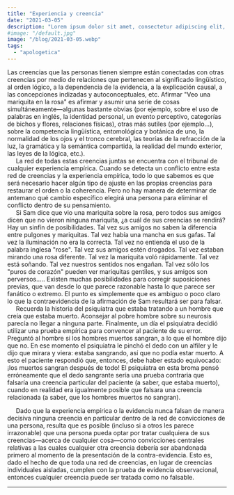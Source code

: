 ```yaml
---
title: "Experiencia y creencia"
date: "2021-03-05"
description: "Lorem ipsum dolor sit amet, consectetur adipiscing elit, sed do eiusmod tempor incididunt ut labore et dolore magna aliqua. Ut enim ad sapientiam perveniri potest, non paranda nobis solum ea, sed fruenda etiam sapientia est; sive hoc difficile est, tamen nec modus est ullus investigandi veri, nisi inveneris, et quaerendi defatigatio turpis est, cum esset accusata et vituperata ab Hortensio."
#image: "/default.jpg"
image: "/blog/2021-03-05.webp"
tags: 
  - "apologetica"
---
```


Las creencias que las personas tienen siempre están conectadas con otras creencias por medio de relaciones que pertenecen al significado lingüístico, al orden lógico, a la dependencia de la evidencia, a la explicación causal, a las concepciones indizadas y autoconceptuales, etc. Afirmar "Veo una mariquita en la rosa" es afirmar y asumir una serie de cosas simultáneamente—algunas bastante obvias (por ejemplo, sobre el uso de palabras en inglés, la identidad personal, un evento perceptivo, categorías de bichos y flores, relaciones físicas), otras más sutiles (por ejemplo...), sobre la competencia lingüística, entomológica y botánica de uno, la normalidad de los ojos y el tronco cerebral, las teorías de la refracción de la luz, la gramática y la semántica compartida, la realidad del mundo exterior, las leyes de la lógica, etc.).    
     La red de todas estas creencias juntas se encuentra con el tribunal de cualquier experiencia empírica. Cuando se detecta un conflicto entre esta red de creencias y la experiencia empírica, todo lo que sabemos es que será necesario hacer algún tipo de ajuste en las propias creencias para restaurar el orden o la coherencia. Pero no hay manera de determinar de antemano qué cambio específico elegirá una persona para eliminar el conflicto dentro de su pensamiento.  
     Si Sam dice que vio una mariquita sobre la rosa, pero todos sus amigos dicen que no vieron ninguna mariquita, ¿a cuál de sus creencias se rendirá? Hay un sinfín de posibilidades. Tal vez sus amigos no saben la diferencia entre pulgones y mariquitas. Tal vez había una mancha en sus gafas. Tal vez la iluminación no era la correcta. Tal vez no entienda el uso de la palabra inglesa "rose". Tal vez sus amigos estén drogados. Tal vez estaban mirando una rosa diferente. Tal vez la mariquita voló rápidamente. Tal vez está soñando. Tal vez nuestros sentidos nos engañan. Tal vez sólo los "puros de corazón" pueden ver mariquitas gentiles, y sus amigos son perversos..... Existen muchas posibilidades para corregir suposiciones previas, que van desde lo que parece razonable hasta lo que parece ser fanático o extremo. El punto es simplemente que es ambiguo o poco claro lo que la contraevidencia de la afirmación de Sam resultará ser para falsar.  
     Recuerda la historia del psiquiatra que estaba tratando a un hombre que creía que estaba muerto. Aconsejar al pobre hombre sobre su neurosis parecía no llegar a ninguna parte. Finalmente, un día el psiquiatra decidió utilizar una prueba empírica para convencer al paciente de su error. Preguntó al hombre si los hombres muertos sangran, a lo que el hombre dijo que no. En ese momento el psiquiatra le pinchó el dedo con un alfiler y le dijo que mirara y viera: estaba sangrando, así que no podía estar muerto. A esto el paciente respondió que, entonces, debe haber estado equivocado: ¡los muertos sangran después de todo! El psiquiatra en esta broma pensó erróneamente que el dedo sangrante sería una prueba contraria que falsaría una creencia particular del paciente (a saber, que estaba muerto), cuando en realidad era igualmente posible que falsara una creencia relacionada (a saber, que los hombres muertos no sangran).

  
     Dado que la experiencia empírica o la evidencia nunca falsan de manera decisiva ninguna creencia en particular dentro de la red de convicciones de una persona, resulta que es posible (incluso si a otros les parece irrazonable) que una persona pueda optar por tratar cualquiera de sus creencias—acerca de cualquier cosa—como convicciones centrales relativas a las cuales cualquier otra creencia debería ser abandonada primero al momento de la presentación de la contra-evidencia. Esto es, dado el hecho de que toda una red de creencias, en lugar de creencias individuales aisladas, cumplen con la prueba de evidencia observacional, entonces cualquier creencia puede ser tratada como no falsable.

* * *
